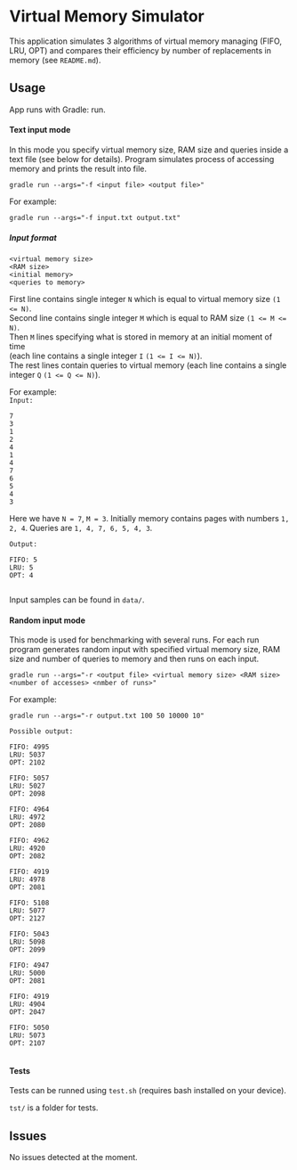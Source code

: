 # Virtual Memory Simulator

This application simulates 3 algorithms of virtual memory managing (FIFO, LRU, OPT) and compares their efficiency by
number of replacements in memory (see `README.md`).

## Usage

App runs with Gradle: run.

#### Text input mode

In this mode you specify virtual memory size, RAM size and queries inside a text file (see below for details).
Program simulates process of accessing memory and prints the result into file.

`gradle run --args="-f <input file> <output file>"`

For example:

`gradle run --args="-f input.txt output.txt"`

##### Input format

```
<virtual memory size>
<RAM size>
<initial memory>
<queries to memory>
```

First line contains single integer `N` which is equal to virtual memory size `(1 <= N)`.\
Second line contains single integer `M` which is equal to RAM size `(1 <= M <= N)`.\
Then `M` lines specifying what is stored in memory at an initial moment of time\
(each line contains a single integer `I` `(1 <= I <= N)`).\
The rest lines contain queries to virtual memory (each line contains a single integer `Q` `(1 <= Q <= N)`).

For example:\
`Input:`
```
7
3
1
2
4
1
4
7
6
5
4
3
```

Here we have `N = 7`, `M = 3`. Initially memory contains pages with numbers `1, 2, 4`. Queries are `1, 4, 7, 6, 5, 4, 3`.

`Output:`
```
FIFO: 5
LRU: 5
OPT: 4


```

Input samples can be found in `data/`.

#### Random input mode

This mode is used for benchmarking with several runs. For each run program generates random input with specified
virtual memory size, RAM size and number of queries to memory and then runs on each input.

`gradle run --args="-r <output file> <virtual memory size> <RAM size> <number of accesses> <nmber of runs>"`

For example:

`gradle run --args="-r output.txt 100 50 10000 10"`

`Possible output:`
```
FIFO: 4995
LRU: 5037
OPT: 2102

FIFO: 5057
LRU: 5027
OPT: 2098

FIFO: 4964
LRU: 4972
OPT: 2080

FIFO: 4962
LRU: 4920
OPT: 2082

FIFO: 4919
LRU: 4978
OPT: 2081

FIFO: 5108
LRU: 5077
OPT: 2127

FIFO: 5043
LRU: 5098
OPT: 2099

FIFO: 4947
LRU: 5000
OPT: 2081

FIFO: 4919
LRU: 4904
OPT: 2047

FIFO: 5050
LRU: 5073
OPT: 2107


```

#### Tests

Tests can be runned using `test.sh` (requires bash installed on your device).

`tst/` is a folder for tests.

## Issues

No issues detected at the moment.